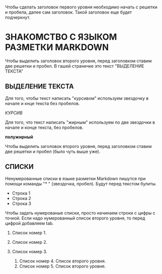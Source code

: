 Чтобы сделать заголовок первого уровня необходимо начать с решетки и пробела, далее сам заголовок. Такой заголовок еще будет подчеркнут.

# ЗНАКОМСТВО С ЯЗЫКОМ РАЗМЕТКИ MARKDOWN

Чтобы выделить заголовок второго уровня, перед заголовком ставим две решетки и пробел. В гашей страничке это текст "ВЫДЕЛЕНИЕ ТЕКСТА"
## ВЫДЕЛЕНИЕ ТЕКСТА

Для того, чтобы текст написать "курсивом" используем звездочку в начале и кнце текста без пробелов. 

*КУРСИВ*

Для того, что текст написать "жирным" используем по две звездочки в начале и конце текста, без пробелов.

**полужирный**

Чтобы выделить заголовок второго уровня, перед заголовком ставим две решетки и пробел (было чуть выше уже).

## СПИСКИ

Ненумерованные списки в языке разметки Markdown пишутся при помощи команды "* " (звездочка, пробел). Будут перед текстом булиты.
* Строка 1
* Строка 2
* Строка 3

Чтобы задать нумерованые списки, просто начинаем строки с цифры с точкой. Если надо нумерованный список второго уровня, то перед цифрой добавляем tab.

1. Список номер 1.
2. Список номер 2.
3. Список номер 3.

    1. Список номер 4. Список второго уровня.
    2. Список номер 5. Список второго уровня.